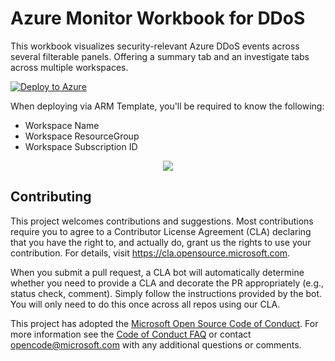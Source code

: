 # Azure Monitor Workbook for DDoS

This workbook visualizes security-relevant Azure DDoS events across several filterable panels. Offering a summary tab and an investigate tabs across multiple workspaces.

[![Deploy to Azure](https://aka.ms/deploytoazurebutton)](https://portal.azure.com/#create/Microsoft.Template/uri/https%3A%2F%2Fraw.githubusercontent.com%2FAzure%2FAzure-Network-Security%2Fmaster%2FAzure%2520DDoS%2520Protection%2FWorkbook%2520-%2520Azure%2520DDOS%2520monitor%2520workbook%2FAzureDDoSWorkbook_ARM.json)

When deploying via ARM Template, you'll be required to know the following:

* Workspace Name
* Workspace ResourceGroup
* Workspace Subscription ID

<p align="center">
 <img src="https://github.com/Azure/Azure-Network-Security/blob/master/media/Azure-DDoS-Protection/DDOSworkbookview.jpg">
</p>


## Contributing

This project welcomes contributions and suggestions.  Most contributions require you to agree to a
Contributor License Agreement (CLA) declaring that you have the right to, and actually do, grant us
the rights to use your contribution. For details, visit https://cla.opensource.microsoft.com.

When you submit a pull request, a CLA bot will automatically determine whether you need to provide
a CLA and decorate the PR appropriately (e.g., status check, comment). Simply follow the instructions
provided by the bot. You will only need to do this once across all repos using our CLA.

This project has adopted the [Microsoft Open Source Code of Conduct](https://opensource.microsoft.com/codeofconduct/).
For more information see the [Code of Conduct FAQ](https://opensource.microsoft.com/codeofconduct/faq/) or
contact [opencode@microsoft.com](mailto:opencode@microsoft.com) with any additional questions or comments.
